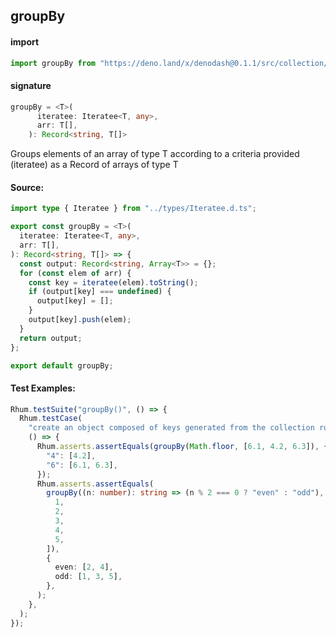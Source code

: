 ## groupBy

#### import

```typescript
import groupBy from "https://deno.land/x/denodash@0.1.1/src/collection/groupBy.ts";
```

#### signature

```typescript
groupBy = <T>(
      iteratee: Iteratee<T, any>,
      arr: T[],
    ): Record<string, T[]>
```

Groups elements of an array of type T according to a criteria provided
(iteratee) as a Record of arrays of type T

#### Source:

```typescript
import type { Iteratee } from "../types/Iteratee.d.ts";

export const groupBy = <T>(
  iteratee: Iteratee<T, any>,
  arr: T[],
): Record<string, T[]> => {
  const output: Record<string, Array<T>> = {};
  for (const elem of arr) {
    const key = iteratee(elem).toString();
    if (output[key] === undefined) {
      output[key] = [];
    }
    output[key].push(elem);
  }
  return output;
};

export default groupBy;
```

#### Test Examples:

```typescript
Rhum.testSuite("groupBy()", () => {
  Rhum.testCase(
    "create an object composed of keys generated from the collection run through an iteratee",
    () => {
      Rhum.asserts.assertEquals(groupBy(Math.floor, [6.1, 4.2, 6.3]), {
        "4": [4.2],
        "6": [6.1, 6.3],
      });
      Rhum.asserts.assertEquals(
        groupBy((n: number): string => (n % 2 === 0 ? "even" : "odd"), [
          1,
          2,
          3,
          4,
          5,
        ]),
        {
          even: [2, 4],
          odd: [1, 3, 5],
        },
      );
    },
  );
});
```
